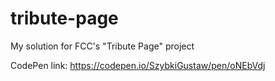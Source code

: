 # tribute-page
My solution for FCC's "Tribute Page" project

CodePen link: https://codepen.io/SzybkiGustaw/pen/oNEbVdj
